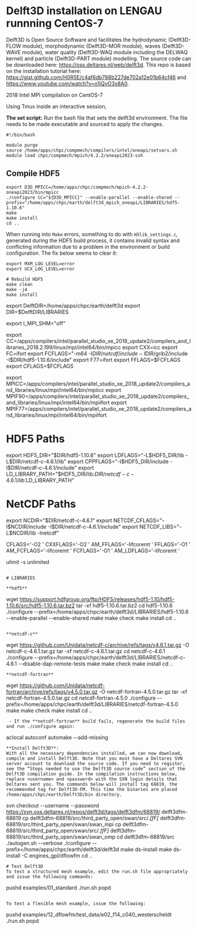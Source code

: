 # Delft3D installation on LENGAU runnning CentOS-7


Delft3D is Open Source Software and facilitates the hydrodynamic (Delft3D-FLOW module), morphodynamic (Delft3D-MOR module), waves (Delft3D-WAVE module), water quality (Delft3D-WAQ module including the DELWAQ kernel) and particle (Delft3D-PART module) modelling. The source code can be downloaded here: https://oss.deltares.nl/web/delft3d. This repo is based on the installation tutorial here: https://gist.github.com/H0R5E/c4af6db788b227de702a12e01b64cf46 and https://www.youtube.com/watch?v=o1iQvO3x8A0. 

2018 Intel MPI compilation on CentOS-7

Using Tmux inside an interactive session,

**The set script:** Run the bash file that sets the delft3d environment. The file needs to be made executable and sourced to apply the changes. 
```
#!/bin/bash

module purge
source /home/apps/chpc/compmech/compilers/intel/oneapi/setvars.sh
module load chpc/compmech/mpich/4.2.2/oneapi2023-ssh
```
## Compile HDF5
```
export D3D_MPICC=/home/apps/chpc/compmech/mpich-4.2.2-oneapi2023/bin/mpicc
./configure CC="${D3D_MPICC}" --enable-parallel --enable-shared --prefix="/home/apps/chpc/earth/delft3d_mpich_oneapi/LIBRARIES/hdf5-1.10.6"
make
make install
cd ..
```
When running into ```Make``` errors, something to do with ```H5lib_settings.c```, generated during the HDF5 build process, it contains invalid syntax and conflicting information due to a problem in the environment or build configuration. The fix below seems to clear it:
```
export MXM_LOG_LEVEL=error
export UCX_LOG_LEVEL=error

# Rebuild HDF5
make clean
make -j4
make install
```

export DelftDIR=/home/apps/chpc/earth/delft3d
export DIR=$DelftDIR/LIBRARIES

export I_MPI_SHM="off"

export CC=/apps/compilers/intel/parallel_studio_xe_2018_update2/compilers_and_libraries_2018.2.199/linux/mpi/intel64/bin/mpicc
export CXX=icc
export FC=ifort
export FCFLAGS="-m64 -I$DIR/netcdf/include -I$DIR/grib2/include -I$DIR/hdf5-1.10.6/include"
export F77=ifort
export FFLAGS=$FCFLAGS
export CFLAGS=$FCFLAGS

export MPICC=/apps/compilers/intel/parallel_studio_xe_2018_update2/compilers_and_libraries/linux/mpi/intel64/bin/mpiicc
export MPIF90=/apps/compilers/intel/parallel_studio_xe_2018_update2/compilers_and_libraries/linux/mpi/intel64/bin/mpiifort
export MPIF77=/apps/compilers/intel/parallel_studio_xe_2018_update2/compilers_and_libraries/linux/mpi/intel64/bin/mpiifort

# HDF5 Paths
export HDF5_DIR="$DIR/hdf5-1.10.6"
export LDFLAGS="-L$HDF5_DIR/lib -L$DIR/netcdf-c-4.6.1/lib"
export CPPFLAGS="-I$HDF5_DIR/include -I$DIR/netcdf-c-4.6.1/include"
export LD_LIBRARY_PATH="$HDF5_DIR/lib:$DIR/netcdf-c-4.6.1/lib:$LD_LIBRARY_PATH"

# NetCDF Paths
export NCDIR="$DIR/netcdf-c-4.6.1"
export NETCDF_CFLAGS="-I$NCDIR/include -I$DIR/netcdf-c-4.6.1/include"
export NETCDF_LIBS="-L$NCDIR/lib -lnetcdf"

CFLAGS='-O2 ' CXXFLAGS='-O2 ' AM_FFLAGS='-lifcoremt ' FFLAGS='-O1 ' AM_FCFLAGS='-lifcoremt ' FCFLAGS='-O1 ' AM_LDFLAGS='-lifcoremt '

ulimit -s unlimited

```

# LIBRARIES

**hdf5**
```
wget https://support.hdfgroup.org/ftp/HDF5/releases/hdf5-1.10/hdf5-1.10.6/src/hdf5-1.10.6.tar.bz2
tar -xf hdf5-1.10.6.tar.bz2
cd hdf5-1.10.6
./configure --prefix=/home/apps/chpc/earth/delft3d/LIBRARIES/hdf5-1.10.6 --enable-parallel --enable-shared
make
make check
make install
cd ..
```

**netcdf-c**
```
wget https://github.com/Unidata/netcdf-c/archive/refs/tags/v4.6.1.tar.gz -O netcdf-c-4.6.1.tar.gz
tar -xf netcdf-c-4.6.1.tar.gz
cd netcdf-c-4.6.1
./configure --prefix=/home/apps/chpc/earth/delft3d/LIBRARIES/netcdf-c-4.6.1 --disable-dap-remote-tests
make 
make check
make install
cd ..
```
**netcdf-fortran**
```
wget https://github.com/Unidata/netcdf-fortran/archive/refs/tags/v4.5.0.tar.gz -O netcdf-fortran-4.5.0.tar.gz
tar -xf netcdf-fortran-4.5.0.tar.gz
cd netcdf-fortran-4.5.0
./configure --prefix=/home/apps/chpc/earth/delft3d/LIBRARIES/netcdf-fortran-4.5.0
make 
make check 
make install 
cd ..
```
 - If the **netcdf-fortran** build fails, regenerate the build files and run ./configure again:
```
aclocal
autoconf
automake --add-missing
```
**Install Delft3D**: 
With all the necessary dependencies installed, we can now download, compile and install Delft3D. Note that you must have a Deltares SVN server account to download the source code. If you need to register, see the “Steps needed to use the Delft3D source code” section of the Delft3D compilation guide. In the compilation instructions below, replace <username> and <password> with the SVN login details that Deltares sent you. The commands below will install tag 68819, the recommended tag for Delft3D-FM. This time the binaries are placed /home/apps/chpc/earth/Delft3D/bin directory.
```
svn checkout --username <username> --password <password> https://svn.oss.deltares.nl/repos/delft3d/tags/delft3dfm/68819/ delft3dfm-68819
cp delft3dfm-68819/src/third_party_open/swan/src/*.[fF]* delft3dfm-68819/src/third_party_open/swan/swan_mpi
cp delft3dfm-68819/src/third_party_open/swan/src/*.[fF]* delft3dfm-68819/src/third_party_open/swan/swan_omp
cd delft3dfm-68819/src
./autogen.sh --verbose 
./configure --prefix=/home/apps/chpc/earth/delft3d/delft3d
make ds-install 
make ds-install -C engines_gpl/dflowfm 
cd ..
```
# Test Delft3D
To test a structured mesh example, edit the run.sh file appropriately and issue the following commands:
```
pushd examples/01_standard
./run.sh
popd
```

To test a flexible mesh example, issue the following:
```
pushd examples/12_dflowfm/test_data/e02_f14_c040_westerscheldt
./run.sh
popd
```

